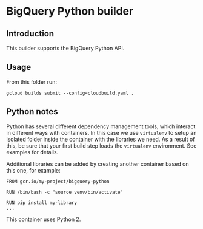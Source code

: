 # BigQuery Python builder

## Introduction
This builder supports the BigQuery Python API.

## Usage
From this folder run:

```
gcloud builds submit --config=cloudbuild.yaml .
```

## Python notes

Python has several different dependency management tools, which interact in
different ways with containers.  In this case we use `virtualenv` to setup an
isolated folder inside the container with the libraries we need.  As a result of
this, be sure that your first build step loads the `virtualenv` environment.
See examples for details.

Additional libraries can be added by creating another container based on this
one, for example:

```
FROM gcr.io/my-project/bigquery-python

RUN /bin/bash -c "source venv/bin/activate"

RUN pip install my-library
...
```

This container uses Python 2.